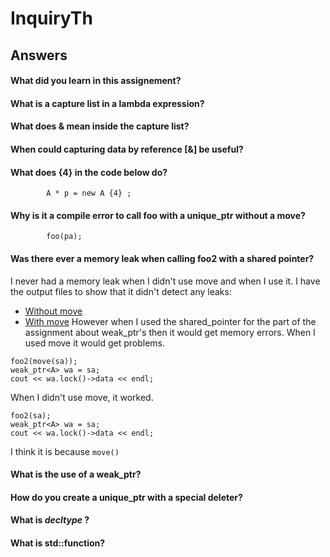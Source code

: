 # InquiryTh
## Answers
#### What did you learn in this assignement?


#### What is a capture list in a lambda expression?


#### What does & mean inside the capture list?


#### When could capturing data by reference [&] be useful?


#### What does {4} in the code below do?
```
        A * p = new A {4} ;
```

#### Why is it a compile error to call foo with a unique_ptr without a move?
```
        foo(pa);
```

#### Was there ever a memory leak when calling foo2 with a shared pointer?
I never had a memory leak when I didn't use move and when I use it. I have the output files to show that it didn't detect any leaks:
* [Without move](valgrind-smartpointersNoMove.txt)
* [With move](valgrind-smartpointersWithMove.txt)
However when I used the shared_pointer for the part of the assignment about weak_ptr's then it would get memory errors.
When I used move it would get problems.
```
foo2(move(sa));
weak_ptr<A> wa = sa;
cout << wa.lock()->data << endl;
```

When I didn't use move, it worked.
```
foo2(sa);
weak_ptr<A> wa = sa;
cout << wa.lock()->data << endl;
```

I think it is because `move()`

#### What is the use of a weak_ptr?


#### How do you create a unique_ptr with a special deleter?


#### What is _decltype_ ?


#### What is std::function?

